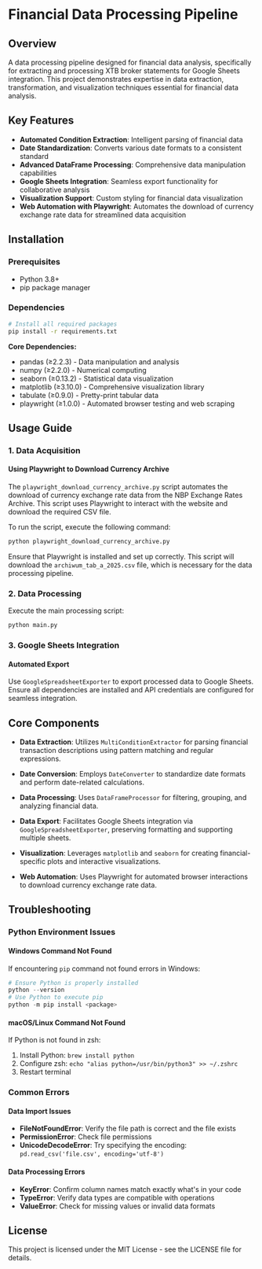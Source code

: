 # Financial Data Processing Pipeline

## Overview

A data processing pipeline designed for financial data analysis, specifically for extracting and processing XTB broker statements for Google Sheets integration. This project demonstrates expertise in data extraction, transformation, and visualization techniques essential for financial data analysis.

## Key Features

- **Automated Condition Extraction**: Intelligent parsing of financial data
- **Date Standardization**: Converts various date formats to a consistent standard
- **Advanced DataFrame Processing**: Comprehensive data manipulation capabilities
- **Google Sheets Integration**: Seamless export functionality for collaborative analysis
- **Visualization Support**: Custom styling for financial data visualization
- **Web Automation with Playwright**: Automates the download of currency exchange rate data for streamlined data acquisition

## Installation

### Prerequisites
- Python 3.8+
- pip package manager

### Dependencies
```bash
# Install all required packages
pip install -r requirements.txt
```

**Core Dependencies:**
- pandas (≥2.2.3) - Data manipulation and analysis
- numpy (≥2.2.0) - Numerical computing
- seaborn (≥0.13.2) - Statistical data visualization
- matplotlib (≥3.10.0) - Comprehensive visualization library
- tabulate (≥0.9.0) - Pretty-print tabular data
- playwright (≥1.0.0) - Automated browser testing and web scraping

## Usage Guide

### 1. Data Acquisition

#### Using Playwright to Download Currency Archive

The `playwright_download_currency_archive.py` script automates the download of currency exchange rate data from the NBP Exchange Rates Archive. This script uses Playwright to interact with the website and download the required CSV file.

To run the script, execute the following command:
```bash
python playwright_download_currency_archive.py
```

Ensure that Playwright is installed and set up correctly. This script will download the `archiwum_tab_a_2025.csv` file, which is necessary for the data processing pipeline.

### 2. Data Processing

Execute the main processing script:
```bash
python main.py
```

### 3. Google Sheets Integration

#### Automated Export

Use `GoogleSpreadsheetExporter` to export processed data to Google Sheets. Ensure all dependencies are installed and API credentials are configured for seamless integration.

## Core Components

- **Data Extraction**: Utilizes `MultiConditionExtractor` for parsing financial transaction descriptions using pattern matching and regular expressions.

- **Date Conversion**: Employs `DateConverter` to standardize date formats and perform date-related calculations.

- **Data Processing**: Uses `DataFrameProcessor` for filtering, grouping, and analyzing financial data.

- **Data Export**: Facilitates Google Sheets integration via `GoogleSpreadsheetExporter`, preserving formatting and supporting multiple sheets.

- **Visualization**: Leverages `matplotlib` and `seaborn` for creating financial-specific plots and interactive visualizations.

- **Web Automation**: Uses Playwright for automated browser interactions to download currency exchange rate data.

## Troubleshooting

### Python Environment Issues

#### Windows Command Not Found
If encountering `pip` command not found errors in Windows:
```powershell
# Ensure Python is properly installed
python --version
# Use Python to execute pip
python -m pip install <package>
```

#### macOS/Linux Command Not Found
If Python is not found in zsh:
1. Install Python: `brew install python`
2. Configure zsh: `echo "alias python=/usr/bin/python3" >> ~/.zshrc`
3. Restart terminal

### Common Errors

#### Data Import Issues
- **FileNotFoundError**: Verify the file path is correct and the file exists
- **PermissionError**: Check file permissions
- **UnicodeDecodeError**: Try specifying the encoding: `pd.read_csv('file.csv', encoding='utf-8')`

#### Data Processing Errors
- **KeyError**: Confirm column names match exactly what's in your code
- **TypeError**: Verify data types are compatible with operations
- **ValueError**: Check for missing values or invalid data formats

## License

This project is licensed under the MIT License - see the LICENSE file for details.
